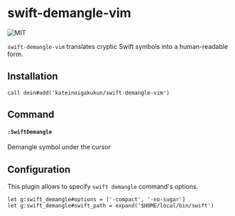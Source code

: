 # swift-demangle-vim

![MIT](https://img.shields.io/github/license/mashape/apistatus.svg?style=flat-square)

`swift-demangle-vim` translates cryptic Swift symbols into a human-readable form.

## Installation

```vim
call dein#add('kateinoigakukun/swift-demangle-vim')
```

## Command

#### `:SwiftDemangle`

Demangle symbol under the cursor

## Configuration

This plugin allows to specify `swift demangle` command's options.

```vim
let g:swift_demangle#options = ['-compact', '-no-sugar']
let g:swift_demangle#swift_path = expand('$HOME/local/bin/swift')
```

